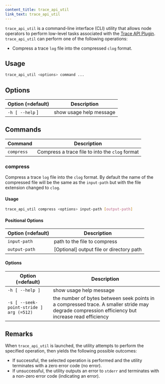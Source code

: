 ```yaml
---
content_title: trace_api_util
link_text: trace_api_util
---
```


`trace_api_util` is a command-line interface (CLI) utility that allows node operators to perform low-level tasks associated with the [Trace API Plugin](../01_funode/03_plugins/trace_api_plugin/index.md). `trace_api_util` can perform one of the following operations:

* Compress a trace `log` file into the compressed `clog` format.

## Usage
```sh
trace_api_util <options> command ...
```

## Options
Option (=default) | Description
-|-
`-h [ --help` ] | show usage help message

## Commands
Command | Description
-|-
`compress` | Compress a trace file to into the `clog` format

### compress
Compress a trace `log` file into the `clog` format.  By default the name of the compressed file will be the same as the `input-path` but with the file extension changed to `clog`.

#### Usage
```sh
trace_api_util compress <options> input-path [output-path]
```

#### Positional Options
Option (=default) | Description
-|-
`input-path` | path to the file to compress
`output-path` | [Optional] output file or directory path

#### Options
Option (=default) | Description
-|-
`-h [ --help ]` | show usage help message
`-s [ --seek-point-stride ] arg (=512)` | the number of bytes between seek points in a compressed trace.  A smaller stride may degrade compression efficiency but increase read efficiency

## Remarks
When `trace_api_util` is launched, the utility attempts to perform the specified operation, then yields the following possible outcomes:
* If successful, the selected operation is performed and the utility terminates with a zero error code (no error).
* If unsuccessful, the utility outputs an error to `stderr` and terminates with a non-zero error code (indicating an error).
